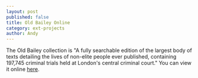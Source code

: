 ```yaml
---
layout: post
published: false
title: Old Bailey Online
category: ext-projects
author: Andy
---
```


The Old Bailey collection is "A fully searchable edition of the largest body of texts detailing the lives of non-elite people ever published, containing 197,745 criminal trials held at London's central criminal court." You can view it online [here](http://www.oldbaileyonline.org).
